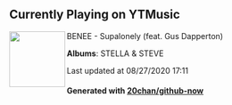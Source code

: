 ## Currently Playing on YTMusic

[<img align="left" width="100" src="https://lh3.googleusercontent.com/i_kBmSFJ-F2BQsOccvjGvDCxjWxac9yfGzl1tdB4pvBy0SYiftLvo_TPCubJlX9rIfD1F1Pkry3qB41A">](https://music.youtube.com/channel/UCBfIRqiUk_-57izXvbZPYlA)

BENEE - Supalonely (feat. Gus Dapperton)

**Albums**: STELLA & STEVE

Last updated at 08/27/2020 17:11

#### Generated with [20chan/github-now](https://github.com/20chan/github-now)


<!--
**20chan/20chan** is a ✨ _special_ ✨ repository because its `README.md` (this file) appears on your GitHub profile.

Here are some ideas to get you started:

- 🔭 I’m currently working on ...
- 🌱 I’m currently learning ...
- 👯 I’m looking to collaborate on ...
- 🤔 I’m looking for help with ...
- 💬 Ask me about ...
- 📫 How to reach me: ...
- 😄 Pronouns: ...
- ⚡ Fun fact: ...
-->
